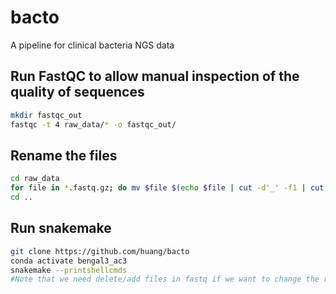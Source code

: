 # bacto
A pipeline for clinical bacteria NGS data

## Run FastQC to allow manual inspection of the quality of sequences
```sh
mkdir fastqc_out
fastqc -t 4 raw_data/* -o fastqc_out/
```

## Rename the files
```sh
cd raw_data
for file in *.fastq.gz; do mv $file $(echo $file | cut -d'_' -f1 | cut -d'-' -f1-2)_$(echo $file | cut -d'_' -f4).fastq.gz; done
cd ..
```

## Run snakemake
```sh
git clone https://github.com/huang/bacto
conda activate bengal3_ac3
snakemake --printshellcmds
#Note that we need delete/add files in fastq if we want to change the results in roary, variants, fasttree, raxml-ng, and gubbins.
```
